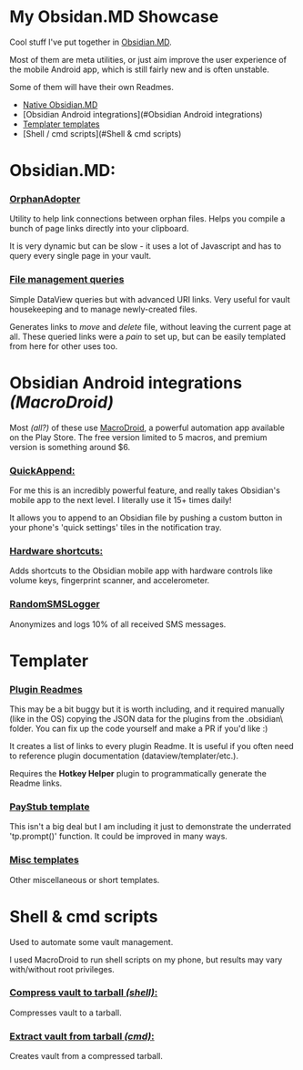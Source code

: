 # My Obsidan.MD Showcase

Cool stuff I've put together in [Obsidian.MD](https://obsidian.md).

Most of them are meta utilities, or just aim improve the user experience of the mobile Android app, which is still fairly new and is often unstable.

Some of them will have their own Readmes.


- [Native Obsidian.MD](#Obsidian.MD)
- [Obsidian Android integrations](#Obsidian Android integrations)
- [Templater templates](#Templater)
- [Shell / cmd scripts](#Shell & cmd scripts)


# Obsidian.MD:

### [**OrphanAdopter**](/OrphanAdopter/)
Utility to help link connections between orphan files. Helps you compile a bunch of page links directly into your clipboard.

It is very dynamic but can be slow - it uses a lot of Javascript and has to query every single page in your vault.

### [**File management queries**](/FileManagementQueries/)
Simple DataView queries but with advanced URI links. Very useful for vault housekeeping and to manage newly-created files.

Generates links to *move* and *delete* file, without leaving the current page at all. These queried links were a *pain* to set up, but can be easily templated from here for other uses too.



# **Obsidian Android integrations** *(MacroDroid)*

Most *(all?)* of these use [MacroDroid](https://play.google.com/store/apps/details?id=com.arlosoft.macrodroid&hl=en_US&gl=US), a powerful automation app available on the Play Store. The free version limited to 5 macros, and premium version is something around $6.


### [**QuickAppend:**](/QuickAppend/)
For me this is an incredibly powerful feature, and really takes Obsidian's mobile app to the next level. I literally use it 15+ times daily!

It allows you to append to an Obsidian file by pushing a custom button in your phone's 'quick settings' tiles in the notification tray. 

### [**Hardware shortcuts:**](/AndroidHardwareShortcuts/)
Adds shortcuts to the Obsidian mobile app with hardware controls like volume keys, fingerprint scanner, and accelerometer.

### **[RandomSMSLogger](/RandomSMSLogger/)**
Anonymizes and logs 10% of all received SMS messages.


# Templater

### [Plugin Readmes](Templater/PluginReadmes/)

This may be a bit buggy but it is worth including, and it required manually (like in the OS) copying the JSON data for the plugins from the \.obsidian\ folder. You can fix up the code yourself and make a PR if you'd like :)

It creates a list of links to every plugin Readme. It is useful if you often need to reference plugin documentation (dataview/templater/etc.).

Requires the **Hotkey Helper** plugin to programmatically generate the Readme links.


### [PayStub template](Templater/PayStubTemplate/)

This isn't a big deal but I am including it just to demonstrate the underrated 'tp.prompt()' function. It could be improved in many ways.


### [Misc templates](/Templater/Misc)

Other miscellaneous or short templates.


# **Shell & cmd scripts**

Used to automate some vault management.

I used MacroDroid to run shell scripts on my phone, but results may vary with/without root privileges.

### [**Compress vault to tarball** *(shell)*:](/Bat-ShellScripts/)
Compresses vault to a tarball.

### [**Extract vault from tarball** *(cmd)*:](/Bat-ShellScripts/)
Creates vault from a compressed tarball.

